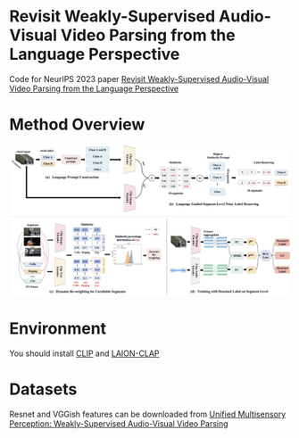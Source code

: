 # Revisit Weakly-Supervised Audio-Visual Video Parsing from the Language Perspective

Code for NeurIPS 2023 paper [Revisit Weakly-Supervised Audio-Visual Video Parsing from the Language Perspective](https://arxiv.org/abs/2306.00595)

# Method Overview

![](https://github.com/fyyCS/LSLD/blob/main/fig/model.jpeg)

# Environment

You should install [CLIP](https://github.com/openai/CLIP) and [LAION-CLAP](https://github.com/LAION-AI/CLAP)

# Datasets

Resnet and VGGish features can be downloaded from [Unified Multisensory Perception: Weakly-Supervised Audio-Visual Video Parsing](https://github.com/YapengTian/AVVP-ECCV20)





